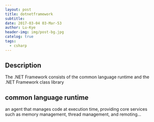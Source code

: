 ```yaml
---
layout: post
title: dotnetframework
subtitle: 
date: 2017-03-04 03-Mar-53
author: Lu-Kye
header-img: img/post-bg.jpg
catelog: true
tags: 
  - csharp
---
```

## Description 
The .NET Framework consists of the common language runtime and the .NET Framework class library

## common language runtime
an agent that manages code at execution time, providing core services such as memory management, thread management, and remoting...
